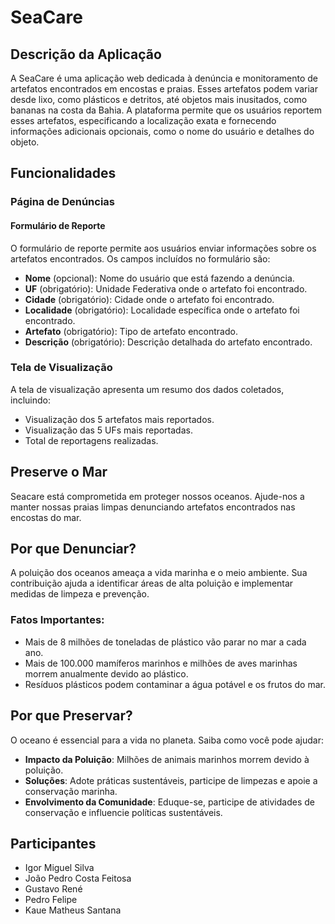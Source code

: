 # SeaCare

## Descrição da Aplicação

A SeaCare é uma aplicação web dedicada à denúncia e monitoramento de artefatos encontrados em encostas e praias. Esses artefatos podem variar desde lixo, como plásticos e detritos, até objetos mais inusitados, como bananas na costa da Bahia. A plataforma permite que os usuários reportem esses artefatos, especificando a localização exata e fornecendo informações adicionais opcionais, como o nome do usuário e detalhes do objeto.

## Funcionalidades

### Página de Denúncias

#### Formulário de Reporte

O formulário de reporte permite aos usuários enviar informações sobre os artefatos encontrados. Os campos incluídos no formulário são:

- **Nome** (opcional): Nome do usuário que está fazendo a denúncia.
- **UF** (obrigatório): Unidade Federativa onde o artefato foi encontrado.
- **Cidade** (obrigatório): Cidade onde o artefato foi encontrado.
- **Localidade** (obrigatório): Localidade específica onde o artefato foi encontrado.
- **Artefato** (obrigatório): Tipo de artefato encontrado.
- **Descrição** (obrigatório): Descrição detalhada do artefato encontrado.

### Tela de Visualização

A tela de visualização apresenta um resumo dos dados coletados, incluindo:

- Visualização dos 5 artefatos mais reportados.
- Visualização das 5 UFs mais reportadas.
- Total de reportagens realizadas.

## Preserve o Mar

Seacare está comprometida em proteger nossos oceanos. Ajude-nos a manter nossas praias limpas denunciando artefatos encontrados nas encostas do mar.

## Por que Denunciar?

A poluição dos oceanos ameaça a vida marinha e o meio ambiente. Sua contribuição ajuda a identificar áreas de alta poluição e implementar medidas de limpeza e prevenção.

### Fatos Importantes:

- Mais de 8 milhões de toneladas de plástico vão parar no mar a cada ano.
- Mais de 100.000 mamíferos marinhos e milhões de aves marinhas morrem anualmente devido ao plástico.
- Resíduos plásticos podem contaminar a água potável e os frutos do mar.

## Por que Preservar?

O oceano é essencial para a vida no planeta. Saiba como você pode ajudar:

- **Impacto da Poluição**: Milhões de animais marinhos morrem devido à poluição.
- **Soluções**: Adote práticas sustentáveis, participe de limpezas e apoie a conservação marinha.
- **Envolvimento da Comunidade**: Eduque-se, participe de atividades de conservação e influencie políticas sustentáveis.

## Participantes

- Igor Miguel Silva
- João Pedro Costa Feitosa
- Gustavo René
- Pedro Felipe
- Kaue Matheus Santana
